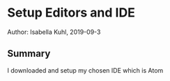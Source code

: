 #  Setup Editors and IDE

Author: Isabella Kuhl, 2019-09-3

## Summary
I downloaded and setup my chosen IDE which is Atom

